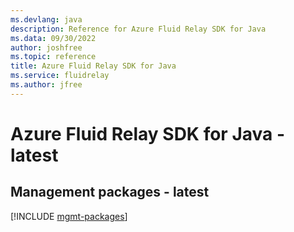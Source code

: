 ```yaml
---
ms.devlang: java
description: Reference for Azure Fluid Relay SDK for Java
ms.data: 09/30/2022
author: joshfree
ms.topic: reference
title: Azure Fluid Relay SDK for Java
ms.service: fluidrelay
ms.author: jfree
---
```

# Azure Fluid Relay SDK for Java - latest

## Management packages - latest
[!INCLUDE [mgmt-packages](fluid-relay-mgmt-index.md)]